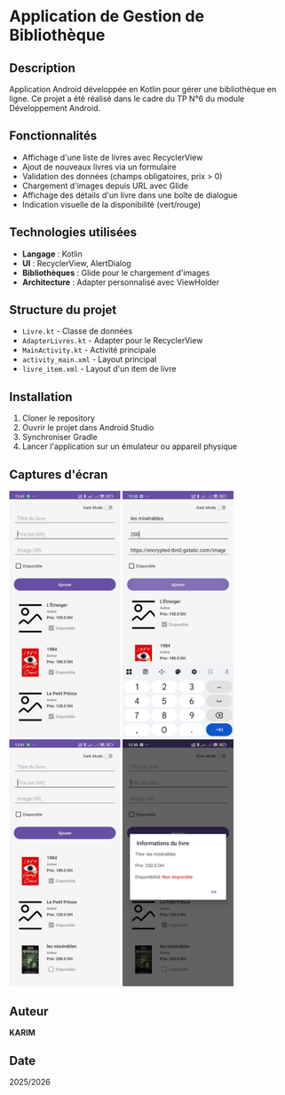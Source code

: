 # Application de Gestion de Bibliothèque

## Description
Application Android développée en Kotlin pour gérer une bibliothèque en ligne. Ce projet a été réalisé dans le cadre du TP N°6 du module Développement Android.

## Fonctionnalités
- Affichage d'une liste de livres avec RecyclerView
- Ajout de nouveaux livres via un formulaire
- Validation des données (champs obligatoires, prix > 0)
- Chargement d'images depuis URL avec Glide
- Affichage des détails d'un livre dans une boîte de dialogue
- Indication visuelle de la disponibilité (vert/rouge)

## Technologies utilisées
- **Langage** : Kotlin
- **UI** : RecyclerView, AlertDialog
- **Bibliothèques** : Glide pour le chargement d'images
- **Architecture** : Adapter personnalisé avec ViewHolder

## Structure du projet
- `Livre.kt` - Classe de données
- `AdapterLivres.kt` - Adapter pour le RecyclerView
- `MainActivity.kt` - Activité principale
- `activity_main.xml` - Layout principal
- `livre_item.xml` - Layout d'un item de livre

## Installation
1. Cloner le repository
2. Ouvrir le projet dans Android Studio
3. Synchroniser Gradle
4. Lancer l'application sur un émulateur ou appareil physique

## Captures d'écran

<img src="screenshots/app_interface.png" width="200"> <img src="screenshots/ajout_livre.png" width="200"> <img src="screenshots/liste_livres.png" width="200"> <img src="screenshots/dialog_details.png" width="200">

## Auteur
**KARIM**

## Date
2025/2026

